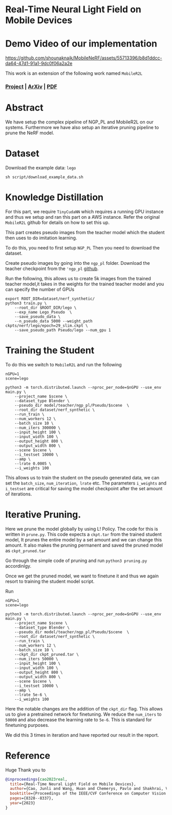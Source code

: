 # Real-Time Neural Light Field on Mobile Devices

# Demo Video of our implementation

https://github.com/shounaknaik/MobileNeRF/assets/55713396/b8d1ddcc-da64-47d1-91a1-9dc0f06a2a2e

This work is an extension of the following work named `MobileR2L`
### [Project](https://snap-research.github.io/MobileR2L/) | [ArXiv](https://arxiv.org/abs/2212.08057) | [PDF](https://arxiv.org/pdf/2212.08057.pdf) 





# Abstract

We have setup the complex pipeline of NGP_PL and MobileR2L on our systems. Furthermore we have also setup an iterative pruning pipeline to prune the NeRF model. 


# Dataset
Download the example data: `lego`
```
sh script/download_example_data.sh
```

# Knowledge Distillation

For this part, we require `TinyCudaNN` which requires a running GPU instance and thus we setup and ran this part on a AWS instance. Refer the original `MobileR2L` github for details on how to set this up.

This part creates pseudo images from the teacher model which the student then uses to do imitation learning.

To do this, you need to first setup  `NGP_PL`
Then you need to download the dataset.

Create pseudo images by going into the `ngp_pl` folder. 
Download the teacher checkpoint from the `'ngp_pl` [github](https://github.com/kwea123/ngp_pl).


Run the following, this allows us to create 5k images from the trained teacher model,it takes in the weights for the trained teacher model and you can specify the number of GPUs
```
export ROOT_DIR=dataset/nerf_synthetic/
python3 train.py \
    --root_dir $ROOT_DIR/lego \
    --exp_name Lego_Pseudo  \
    --save_pseudo_data \
    --n_pseudo_data 5000 --weight_path ckpts/nerf/lego/epoch=29_slim.ckpt \
    --save_pseudo_path Pseudo/lego --num_gpu 1
```

# Training the Student

To do this we switch to `MobileR2L` and run the following

```
nGPU=1
scene=lego

python3 -m torch.distributed.launch --nproc_per_node=$nGPU --use_env main.py \
    --project_name $scene \
    --dataset_type Blender \
    --pseudo_dir model/teacher/ngp_pl/Pseudo/$scene  \
    --root_dir dataset/nerf_synthetic \
    --run_train \
    --num_workers 12 \
    --batch_size 10 \
    --num_iters 300000 \
    --input_height 100 \
    --input_width 100 \
    --output_height 800 \
    --output_width 800 \
    --scene $scene \
    --i_testset 10000 \
    --amp \
    --lrate 0.0005 \
    --i_weights 100
```

This allows us to train the student on the pseudo generated data, we can set the `batch_size`, `num_iteration`,` lrate` etc. The parameters `i_weights` and `i_testset` are critical for saving the model checkpoint after the set amount of iterations.

# Iterative Pruning.

Here we prune the model globally by using L! Policy.
The code for this is written in  `prune.py`. 
This code expects a `ckpt.tar` from the trained student model,
It prunes the entire model by a set amount and we can change this amount.
It also makes the pruning permanent and saved the pruned model as `ckpt_pruned.tar`

Go through the simple code of pruning and run `python3 pruning.py` accordinlgy.

Once we get the pruned model, we want to finetune it and thus we again resort to training the student model script.

Run 
```
nGPU=1
scene=lego

python3 -m torch.distributed.launch --nproc_per_node=$nGPU --use_env main.py \
    --project_name $scene \
    --dataset_type Blender \
    --pseudo_dir model/teacher/ngp_pl/Pseudo/$scene  \
    --root_dir dataset/nerf_synthetic \
    --run_train \
    --num_workers 12 \
    --batch_size 10 \
    --ckpt_dir ckpt_pruned.tar \
    --num_iters 50000 \
    --input_height 100 \
    --input_width 100 \
    --output_height 800 \
    --output_width 800 \
    --scene $scene \
    --i_testset 10000 \
    --amp \
    --lrate 5e-6 \
    --i_weights 100
```

Here the notable changes are the addition of the `ckpt_dir` flag. This allows us to give a pretrained network for finetuning. We reduce the `num_iters` to `50000` and also decrease the learning rate to `5e-6`. This is standard for finetuning purposes.

We did this 3 times in iteration and have reported our result in the report.


# Reference

Huge Thank you to 
```BibTeX
@inproceedings{cao2023real,
  title={Real-Time Neural Light Field on Mobile Devices},
  author={Cao, Junli and Wang, Huan and Chemerys, Pavlo and Shakhrai, Vladislav and Hu, Ju and Fu, Yun and Makoviichuk, Denys and Tulyakov, Sergey and Ren, Jian},
  booktitle={Proceedings of the IEEE/CVF Conference on Computer Vision and Pattern Recognition},
  pages={8328--8337},
  year={2023}
}
```
